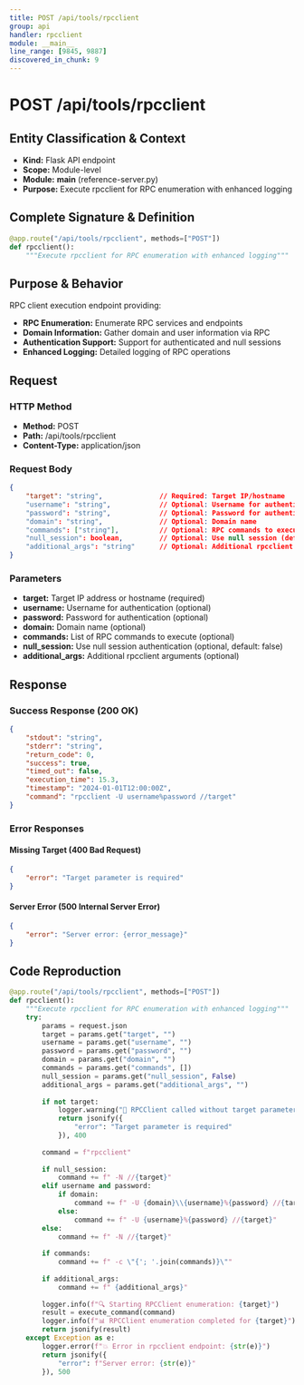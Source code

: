 ```yaml
---
title: POST /api/tools/rpcclient
group: api
handler: rpcclient
module: __main__
line_range: [9845, 9887]
discovered_in_chunk: 9
---
```


# POST /api/tools/rpcclient

## Entity Classification & Context
- **Kind:** Flask API endpoint
- **Scope:** Module-level
- **Module:** __main__ (reference-server.py)
- **Purpose:** Execute rpcclient for RPC enumeration with enhanced logging

## Complete Signature & Definition
```python
@app.route("/api/tools/rpcclient", methods=["POST"])
def rpcclient():
    """Execute rpcclient for RPC enumeration with enhanced logging"""
```

## Purpose & Behavior
RPC client execution endpoint providing:
- **RPC Enumeration:** Enumerate RPC services and endpoints
- **Domain Information:** Gather domain and user information via RPC
- **Authentication Support:** Support for authenticated and null sessions
- **Enhanced Logging:** Detailed logging of RPC operations

## Request

### HTTP Method
- **Method:** POST
- **Path:** /api/tools/rpcclient
- **Content-Type:** application/json

### Request Body
```json
{
    "target": "string",              // Required: Target IP/hostname
    "username": "string",            // Optional: Username for authentication
    "password": "string",            // Optional: Password for authentication
    "domain": "string",              // Optional: Domain name
    "commands": ["string"],          // Optional: RPC commands to execute
    "null_session": boolean,         // Optional: Use null session (default: false)
    "additional_args": "string"      // Optional: Additional rpcclient arguments
}
```

### Parameters
- **target:** Target IP address or hostname (required)
- **username:** Username for authentication (optional)
- **password:** Password for authentication (optional)
- **domain:** Domain name (optional)
- **commands:** List of RPC commands to execute (optional)
- **null_session:** Use null session authentication (optional, default: false)
- **additional_args:** Additional rpcclient arguments (optional)

## Response

### Success Response (200 OK)
```json
{
    "stdout": "string",
    "stderr": "string",
    "return_code": 0,
    "success": true,
    "timed_out": false,
    "execution_time": 15.3,
    "timestamp": "2024-01-01T12:00:00Z",
    "command": "rpcclient -U username%password //target"
}
```

### Error Responses

#### Missing Target (400 Bad Request)
```json
{
    "error": "Target parameter is required"
}
```

#### Server Error (500 Internal Server Error)
```json
{
    "error": "Server error: {error_message}"
}
```

## Code Reproduction
```python
@app.route("/api/tools/rpcclient", methods=["POST"])
def rpcclient():
    """Execute rpcclient for RPC enumeration with enhanced logging"""
    try:
        params = request.json
        target = params.get("target", "")
        username = params.get("username", "")
        password = params.get("password", "")
        domain = params.get("domain", "")
        commands = params.get("commands", [])
        null_session = params.get("null_session", False)
        additional_args = params.get("additional_args", "")
        
        if not target:
            logger.warning("🎯 RPCClient called without target parameter")
            return jsonify({
                "error": "Target parameter is required"
            }), 400
        
        command = f"rpcclient"
        
        if null_session:
            command += f" -N //{target}"
        elif username and password:
            if domain:
                command += f" -U {domain}\\{username}%{password} //{target}"
            else:
                command += f" -U {username}%{password} //{target}"
        else:
            command += f" -N //{target}"
        
        if commands:
            command += f" -c \"{'; '.join(commands)}\""
        
        if additional_args:
            command += f" {additional_args}"
        
        logger.info(f"🔍 Starting RPCClient enumeration: {target}")
        result = execute_command(command)
        logger.info(f"📊 RPCClient enumeration completed for {target}")
        return jsonify(result)
    except Exception as e:
        logger.error(f"💥 Error in rpcclient endpoint: {str(e)}")
        return jsonify({
            "error": f"Server error: {str(e)}"
        }), 500
```
